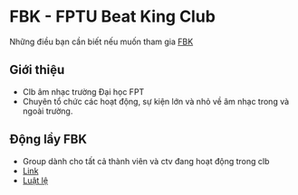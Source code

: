 # FBK - FPTU Beat King Club
Những điều bạn cần biết nếu muốn tham gia [FBK](https://www.facebook.com/FPTBeatKingClub)
## Giới thiệu
- Clb âm nhạc trường Đại học FPT
- Chuyên tổ chức các hoạt động, sự kiện lớn và nhỏ về âm nhạc trong và ngoài trường.
## Động lầy FBK
- Group dành cho tất cả thành viên và ctv đang hoạt động trong clb
- [Link](https://www.facebook.com/groups/510203165983287)
- [Luật lệ](rules.md)
